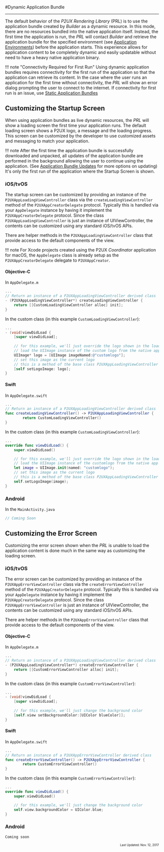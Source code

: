 #Dynamic Application Bundle

-----

The default behavior of the *P2UX Rendering Library* (PRL) is to use the application bundle created by *Builder* as a dynamic resource. In this mode, there are no resources bundled into the native application itself. Instead, the first time the application is run, the *PRL* will contact *Builder* and retrieve the application bundle for the specified environment (see [Application Environments](envandpublish)) before the application starts. This experience allows for application content to be completely dynamic and easily updatable without need to have a heavy native application binary.

!!! note "Connectivity Required for First Run"
    Using dynamic application bundles requires connectivity for the first run of the application so that the application can retrieve its content. In the case where the user runs an application for the first time without connectivity, the *PRL* will show an error dialog prompting the user to connect to the internet. If connectivity for first run is an issue, use [Static Application Bundles](staticappbundle)
    
## Customizing the Startup Screen

When using application bundles as live dynamic resources, the *PRL* will show a loading screen the first time your application runs. The default loading screen shows a P2UX logo, a message and the loading progress. This screen can be customized by the developer to use customized assets and messaging to match your application.

!!! note
    After the first time the application bundle is successfully downloaded and unpacked, all updates of the application bundle are performed in the background allowing the user to continue using the application. (See [Application Bundle Updates](appbundleupdates) for more options on updating) It's only the first run of the application where the Startup Screen is shown.

### iOS/tvOS

The startup screen can be customized by providing an instance of the `P2UXAppLoadingViewController` class via the `createLoadingViewController` method of the `P2UXAppCreatorDelegate` protocol. Typically this is handled via your `AppDelegate` instance by having it implement the `P2UXAppCreatorDelegate` protocol. Since the class `P2UXAppLoadingViewController` is just an instance of UIViewController, the contents can be customized using any standard iOS/tvOS APIs. 

There are helper methods in the `P2UXAppLoadingViewController` class that provide access to the default components of the view.

!!! note 
	For Xcode projects created using the P2UX *Coordinator* application for macOS, the `AppDelegate` class is already setup as the `P2UXAppCreatorDelegate` delegate to `P2UXAppCreator`.

#### Objective-C
In `AppDelegate.m`
``` Objective-C
...
// Return an instance of a P2UXAppLoadingViewController derived class
- (P2UXAppLoadingViewController*) createLoadingViewController {
	return [[CustomLoadingViewController alloc] init];
}
```

In the custom class (in this example `CustomLoadingViewController`):
``` Objective-C
...
- (void)viewDidLoad {
    [super viewDidLoad];
    
    // for this example, we'll just override the logo shown in the loading dialog.
    // load the UIImage instance of the custom logo from the native app bundle.
    UIImage* logo = [UIImage imageNamed:@"customlogo"];
    // set this image as the current logo
    // this is a method of the base class P2UXAppLoadingViewController
    [self setLogoImage: logo];    
}
```

#### Swift
In `AppDelegate.swift`
``` Swift
...
// Return an instance of a P2UXAppLoadingViewController derived class
func createLoadingViewController() -> P2UXAppLoadingViewController {
        return CustomLoadingViewController()
}
```

In the custom class (in this example `CustomLoadingViewController`):
``` Swift
...
override func viewDidLoad() {
    super.viewDidLoad()

 	// for this example, we'll just override the logo shown in the loading dialog
    // load the UIImage instance of the customlogo from the native app bundle.
    let image = UIImage.init(named: "customlogo");
  	// set this image as the current logo
    // this is a method of the base class P2UXAppLoadingViewController
    self.setLogoImage(image);
}
```

### Android
In the `MainActivity.java`
``` Java
// Coming Soon
```

## Customizing the Error Screen
Customizing the error screen shown when the *PRL* is unable to load the application content is done much in the same way as customizing the loading screen.

### iOS/tvOS
The error screen can be customized by providing an instance of the `P2UXAppErrorViewController` class via the `createErrorViewController` method of the `P2UXAppCreatorDelegate` protocol. Typically this is handled via your `AppDelegate` instance by having it implement the `P2UXAppCreatorDelegate` protocol. Since the class `P2UXAppErrorViewController` is just an instance of UIViewController, the contents can be customized using any standard iOS/tvOS APIs. 

There are helper methods in the `P2UXAppErrorViewController` class that provide access to the default components of the view.
#### Objective-C
In `AppDelegate.m`
``` Objective-C
...
// Return an instance of a P2UXAppLoadingViewController derived class
- (P2UXAppLoadingViewController*) createErrorViewController {
	return [[CustomErrorViewController alloc] init];
}
```

In the custom class (in this example `CustomErrorViewController`):
``` Objective-C
...
- (void)viewDidLoad {
    [super viewDidLoad];
    
 	// for this example, we'll just change the background color
 	[self.view setBackgroundColor:[UIColor blueColor]];
}
```

#### Swift
In `AppDelegate.swift`
``` Swift
...
// Return an instance of a P2UXAppErrorViewController derived class
func createErrorViewController() -> P2UXAppErrorViewController {
        return CustomErrorViewController()
}
```

In the custom class (in this example `CustomErrorViewController`):
``` Swift
...
override func viewDidLoad() {
    super.viewDidLoad()

 	// for this example, we'll just change the background color
 	self.view.backgroundColor = UIColor.blue;
}
```

### Android
```
Coming soon
```
<div style="text-align:right"><sub><sup>Last Updated: Nov. 12, 2017<sup><sub></div>
